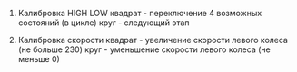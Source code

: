 1) Калибровка HIGH LOW
квадрат - переключение 4 возможных состояний (в цикле)
круг - следующий этап

2) Калибровка скорости
квадрат - увеличение скорости левого колеса (не больше 230)
круг - уменьшение скорости левого колеса (не меньше 0)
